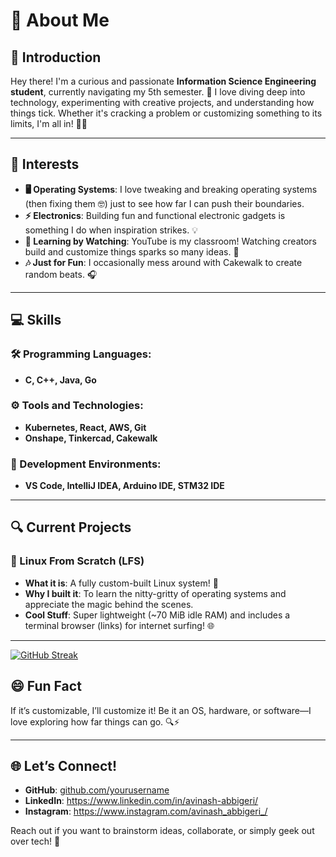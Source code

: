 # 👋 About Me

## 🌟 Introduction
Hey there! I'm a curious and passionate **Information Science Engineering student**, currently navigating my 5th semester. 🚀 I love diving deep into technology, experimenting with creative projects, and understanding how things tick. Whether it's cracking a problem or customizing something to its limits, I'm all in! 🔧✨

---

## 🎯 Interests
- **🖥️ Operating Systems**: I love tweaking and breaking operating systems (then fixing them 🤓) just to see how far I can push their boundaries.
- **⚡ Electronics**: Building fun and functional electronic gadgets is something I do when inspiration strikes. 💡
- **🎥 Learning by Watching**: YouTube is my classroom! Watching creators build and customize things sparks so many ideas. 🌟
- **🎶 Just for Fun**: I occasionally mess around with Cakewalk to create random beats. 🎧

---

## 💻 Skills
### 🛠️ Programming Languages:
- **C, C++, Java, Go**

### ⚙️ Tools and Technologies:
- **Kubernetes, React, AWS, Git**
- **Onshape, Tinkercad, Cakewalk**

### 🔨 Development Environments:
- **VS Code, IntelliJ IDEA, Arduino IDE, STM32 IDE**

---

## 🔍 Current Projects
### 🐧 Linux From Scratch (LFS)
- **What it is**: A fully custom-built Linux system! 🌈
- **Why I built it**: To learn the nitty-gritty of operating systems and appreciate the magic behind the scenes. 
- **Cool Stuff**: Super lightweight (~70 MiB idle RAM) and includes a terminal browser (links) for internet surfing! 🌐

---

[![GitHub Streak](https://streak-stats.demolab.com?user=AvinashAbbigeri&theme=black-ice&hide_border=true&short_numbers=true&date_format=j%20M%5B%20Y%5D)](https://git.io/streak-stats)

## 😄 Fun Fact
If it’s customizable, I’ll customize it! Be it an OS, hardware, or software—I love exploring how far things can go. 🔍⚡

---

## 🌐 Let’s Connect!
- **GitHub**: [github.com/yourusername](#)  
- **LinkedIn**: https://www.linkedin.com/in/avinash-abbigeri/  
- **Instagram**: https://www.instagram.com/avinash_abbigeri_/

Reach out if you want to brainstorm ideas, collaborate, or simply geek out over tech! 💬



